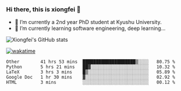 ### Hi there, this is xiongfei 👋


- 🔭 I’m currently a 2nd year PhD student at Kyushu University.
- 🌱 I’m currently learning software engineering, deep learning...

<!--
**Toma62299781/Toma62299781** is a ✨ _special_ ✨ repository because its `README.md` (this file) appears on your GitHub profile.
Here are some ideas to get you started:
-->

![Xiongfei's GitHub stats](https://github-readme-stats.vercel.app/api?username=Toma62299781)


[![wakatime](https://wakatime.com/badge/user/9e8d5516-d162-43e7-9563-87295d455a71.svg)](https://wakatime.com/@9e8d5516-d162-43e7-9563-87295d455a71)

<!--START_SECTION:waka-->
```text
Other        41 hrs 53 mins  ████████████████████▒░░░░   80.75 % 
Python       5 hrs 21 mins   ██▓░░░░░░░░░░░░░░░░░░░░░░   10.32 % 
LaTeX        3 hrs 3 mins    █▒░░░░░░░░░░░░░░░░░░░░░░░   05.89 % 
Google Doc   1 hr 30 mins    ▓░░░░░░░░░░░░░░░░░░░░░░░░   02.92 % 
HTML         3 mins          ░░░░░░░░░░░░░░░░░░░░░░░░░   00.12 % 
```
<!--END_SECTION:waka-->

